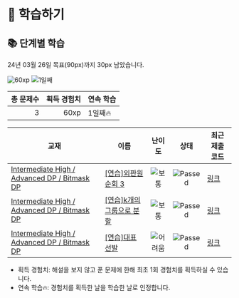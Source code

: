 # 📖 학습하기

## 📚 단계별 학습
24년 03월 26일 목표(90px)까지 30px 남았습니다.

![60xp](https://img.shields.io/badge/EXP-60xp-%235cb85c.svg?for-the-badge)
![1일째](https://img.shields.io/badge/연속학습-1일째-%23E34F26.svg?for-the-badge)

|총 문제수|획득 경험치|연속 학습|
|---:|---:|---|
3|60xp|1일째🔥|

|교재|이름|난이도|상태|최근 제출 코드|
|---|---|:---:|:---:|---|
|[Intermediate High / Advanced DP / Bitmask DP](https://www.codetree.ai/missions?missionId=9)|[[연습]외판원 순회 3](https://www.codetree.ai/missions/9/problems/taveling-salesman-problem-3)|![보통][medium]|![Passed][passed]|[링크](https://github.com/abm12one/codetree-TILs/blob/main/240326/%EC%99%B8%ED%8C%90%EC%9B%90%20%EC%88%9C%ED%9A%8C%203/taveling-salesman-problem-3.cpp)|
|[Intermediate High / Advanced DP / Bitmask DP](https://www.codetree.ai/missions?missionId=9)|[[연습]k개의 그룹으로 분할](https://www.codetree.ai/missions/9/problems/split-into-k-groups)|![보통][medium]|![Passed][passed]|[링크](https://github.com/abm12one/codetree-TILs/blob/main/240326/k%EA%B0%9C%EC%9D%98%20%EA%B7%B8%EB%A3%B9%EC%9C%BC%EB%A1%9C%20%EB%B6%84%ED%95%A0/split-into-k-groups.cpp)|
|[Intermediate High / Advanced DP / Bitmask DP](https://www.codetree.ai/missions?missionId=9)|[[연습]대표 선발](https://www.codetree.ai/missions/9/problems/selection-of-representatives)|![어려움][hard]|![Passed][passed]|[링크](https://github.com/abm12one/codetree-TILs/blob/main/240326/%EB%8C%80%ED%91%9C%20%EC%84%A0%EB%B0%9C/selection-of-representatives.cpp)|


* 획득 경험치: 해설을 보지 않고 푼 문제에 한해 최초 1회 경험치를 획득하실 수 있습니다.
* 연속 학습🔥: 경험치를 획득한 날을 학습한 날로 인정합니다.










[b5]: https://img.shields.io/badge/Bronze_5-%235D3E31.svg
[b4]: https://img.shields.io/badge/Bronze_4-%235D3E31.svg
[b3]: https://img.shields.io/badge/Bronze_3-%235D3E31.svg
[b2]: https://img.shields.io/badge/Bronze_2-%235D3E31.svg
[b1]: https://img.shields.io/badge/Bronze_1-%235D3E31.svg
[s5]: https://img.shields.io/badge/Silver_5-%23394960.svg
[s4]: https://img.shields.io/badge/Silver_4-%23394960.svg
[s3]: https://img.shields.io/badge/Silver_3-%23394960.svg
[s2]: https://img.shields.io/badge/Silver_2-%23394960.svg
[s1]: https://img.shields.io/badge/Silver_1-%23394960.svg
[g5]: https://img.shields.io/badge/Gold_5-%23FFC433.svg
[g4]: https://img.shields.io/badge/Gold_4-%23FFC433.svg
[g3]: https://img.shields.io/badge/Gold_3-%23FFC433.svg
[g2]: https://img.shields.io/badge/Gold_2-%23FFC433.svg
[g1]: https://img.shields.io/badge/Gold_1-%23FFC433.svg
[p5]: https://img.shields.io/badge/Platinum_5-%2376DDD8.svg
[p4]: https://img.shields.io/badge/Platinum_4-%2376DDD8.svg
[p3]: https://img.shields.io/badge/Platinum_3-%2376DDD8.svg
[p2]: https://img.shields.io/badge/Platinum_2-%2376DDD8.svg
[p1]: https://img.shields.io/badge/Platinum_1-%2376DDD8.svg
[passed]: https://img.shields.io/badge/Passed-%23009D27.svg
[failed]: https://img.shields.io/badge/Failed-%23D24D57.svg
[easy]: https://img.shields.io/badge/쉬움-%235cb85c.svg?for-the-badge
[medium]: https://img.shields.io/badge/보통-%23FFC433.svg?for-the-badge
[hard]: https://img.shields.io/badge/어려움-%23D24D57.svg?for-the-badge